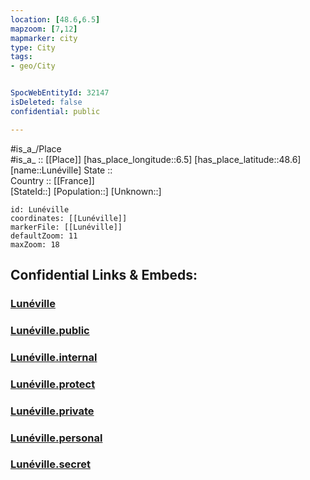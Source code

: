 ```yaml
---
location: [48.6,6.5] 
mapzoom: [7,12] 
mapmarker: city 
type: City
tags:
- geo/City


SpocWebEntityId: 32147
isDeleted: false
confidential: public

---
```

#is_a_/Place  
#is_a_ :: [[Place]] 
[has_place_longitude::6.5] 
[has_place_latitude::48.6] 
[name::Lunéville] 
State ::  
Country :: [[France]]  
[StateId::] 
[Population::] 
[Unknown::] 


```leaflet
id: Lunéville
coordinates: [[Lunéville]] 
markerFile: [[Lunéville]] 
defaultZoom: 11 
maxZoom: 18
```


## Confidential Links & Embeds: 

### [Lunéville](/_Standards/Earth/Continent/Europe/Europe~West/France/regions~France/Grand_Est/departments~Grand_Est/Meurthe-et-Moselle/communes~Meurthe-et-Moselle/Lunéville/cities~Lunéville/Lunéville.md) 

### [Lunéville.public](/_public/Earth/Continent/Europe/Europe~West/France/regions~France/Grand_Est/departments~Grand_Est/Meurthe-et-Moselle/communes~Meurthe-et-Moselle/Lunéville/cities~Lunéville/Lunéville.public.md) 

### [Lunéville.internal](/_internal/Earth/Continent/Europe/Europe~West/France/regions~France/Grand_Est/departments~Grand_Est/Meurthe-et-Moselle/communes~Meurthe-et-Moselle/Lunéville/cities~Lunéville/Lunéville.internal.md) 

### [Lunéville.protect](/_protect/Earth/Continent/Europe/Europe~West/France/regions~France/Grand_Est/departments~Grand_Est/Meurthe-et-Moselle/communes~Meurthe-et-Moselle/Lunéville/cities~Lunéville/Lunéville.protect.md) 

### [Lunéville.private](/_private/Earth/Continent/Europe/Europe~West/France/regions~France/Grand_Est/departments~Grand_Est/Meurthe-et-Moselle/communes~Meurthe-et-Moselle/Lunéville/cities~Lunéville/Lunéville.private.md) 

### [Lunéville.personal](/_personal/Earth/Continent/Europe/Europe~West/France/regions~France/Grand_Est/departments~Grand_Est/Meurthe-et-Moselle/communes~Meurthe-et-Moselle/Lunéville/cities~Lunéville/Lunéville.personal.md) 

### [Lunéville.secret](/_secret/Earth/Continent/Europe/Europe~West/France/regions~France/Grand_Est/departments~Grand_Est/Meurthe-et-Moselle/communes~Meurthe-et-Moselle/Lunéville/cities~Lunéville/Lunéville.secret.md)

